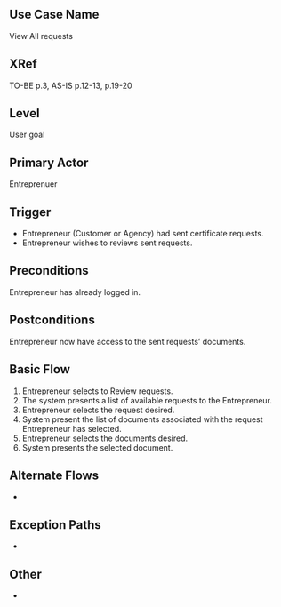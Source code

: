 

Use Case Name
-------------
View All requests

XRef
----
TO-BE p.3, AS-IS p.12-13, p.19-20

Level
-----
User goal

Primary Actor
-------------
Entreprenuer

Trigger
-------
- Entrepreneur (Customer or Agency) had sent certificate requests. 
- Entrepreneur wishes to reviews sent requests.

Preconditions
-------------
Entrepreneur has already logged in.

Postconditions
--------------
Entrepreneur now have access to the sent requests’ documents.

Basic Flow
----------
1. Entrepreneur selects to Review requests.
2. The system presents a list of available requests to the Entrepreneur.
3. Entrepreneur selects the request desired.
4. System present the list of documents associated with the request Entrepreneur has selected.
5. Entrepreneur selects the documents desired.
6. System presents the selected document.



Alternate Flows
---------------
-

Exception Paths
--------------------
-

Other
-------
-